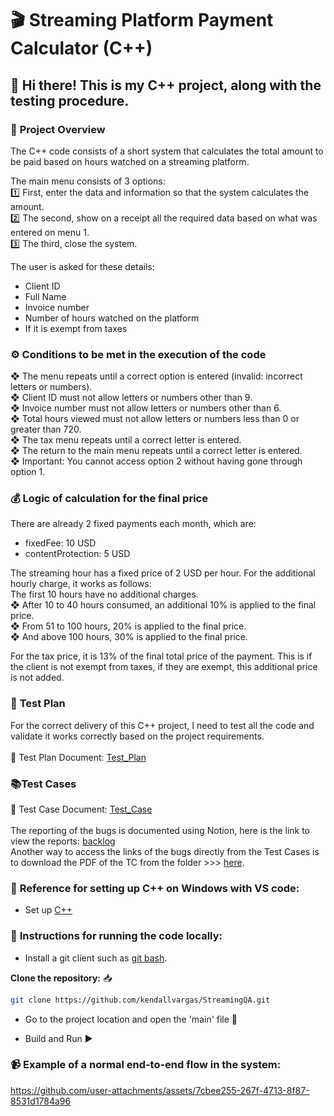 # 🎬 Streaming Platform Payment Calculator (C++) 

## 👋 Hi there! This is my C++ project, along with the testing procedure. 

### 🎯 **Project Overview**
The C++ code consists of a short system that calculates the total amount to be paid based on hours watched on a streaming platform.

The main menu consists of 3 options: <br/>
1️⃣ First, enter the data and information so that the system calculates the amount.<br/>
2️⃣ The second, show on a receipt all the required data based on what was entered on menu 1.<br/>
3️⃣ The third, close the system.<br/>

The user is asked for these details:<br/>
- Client ID<br/>
- Full Name<br/>
- Invoice number<br/>
- Number of hours watched on the platform<br/>
- If it is exempt from taxes

### ⚙️ **Conditions to be met in the execution of the code**
❖ The menu repeats until a correct option is entered (invalid: incorrect letters or numbers).<br/>
❖ Client ID must not allow letters or numbers other than 9.<br/>
❖ Invoice number must not allow letters or numbers other than 6.<br/>
❖ Total hours viewed must not allow letters or numbers less than 0 or greater than 720.<br/>
❖ The tax menu repeats until a correct letter is entered.<br/>
❖ The return to the main menu repeats until a correct letter is entered.<br/>
❖ Important: You cannot access option 2 without having gone through option 1.

### 💰 **Logic of calculation for the final price**
There are already 2 fixed payments each month, which are:<br/>
- fixedFee: 10 USD<br/>
- contentProtection: 5 USD

The streaming hour has a fixed price of 2 USD per hour. For the additional hourly charge, it works as follows:<br/>
The first 10 hours have no additional charges.<br/>
❖ After 10 to 40 hours consumed, an additional 10% is applied to the final price.<br/>
❖ From 51 to 100 hours, 20% is applied to the final price.<br/>
❖ And above 100 hours, 30% is applied to the final price.

For the tax price, it is 13% of the final total price of the payment. This is if the client is not exempt from taxes, if they are exempt, this additional price is not added.

### 🧪 **Test Plan**
For the correct delivery of this C++ project, I need to test all the code and validate it works correctly based on the project requirements. <br/><br/>
📄 Test Plan Document: [Test_Plan](https://github.com/kendallvargas/StreamingQA/blob/master/QA%20Section/Test_Plan.pdf)

### 📚**Test Cases**
📄 Test Case Document: [Test_Case](https://github.com/kendallvargas/StreamingQA/blob/master/QA%20Section/Test_Cases_Streaming.pdf) <br/> <br/>
The reporting of the bugs is documented using Notion, here is the link to view the reports: [backlog](https://kendallvargas.notion.site/Streaming-Project-Bug-Report-List-129a2534d25a80d5bee2f764a4ffb6b2)<br/>
Another way to access the links of the bugs directly from the Test Cases is to download the PDF of the TC from the folder >>> [here](https://github.com/kendallvargas/StreamingQA/blob/master/QA%20Section/Test_Cases_Streaming.pdf).

### 🔧 **Reference for setting up C++ on Windows with VS code:**
- Set up [C++](https://code.visualstudio.com/docs/languages/)

### 🚀 **Instructions for running the code locally:**
- Install a git client such as [git bash](https://git-scm.com/downloads).

**Clone the repository:** 📥
```bash
git clone https://github.com/kendallvargas/StreamingQA.git
```

- Go to the project location and open the 'main' file 📂

- Build and Run ▶️

### 📹 **Example of a normal end-to-end flow in the system:**

https://github.com/user-attachments/assets/7cbee255-267f-4713-8f87-8531d1784a96

